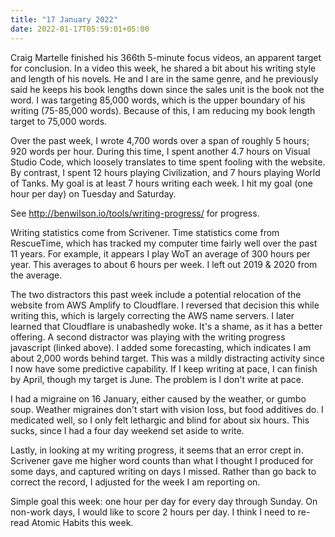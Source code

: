 ```yaml
---
title: "17 January 2022"
date: 2022-01-17T05:59:01+05:00
---
```


Craig Martelle finished his 366th 5-minute focus videos, an apparent target for conclusion. In a video this week, he shared a bit about his writing style and length of his novels. He and I are in the same genre, and he previously said he keeps his book lengths down since the sales unit is the book not the word. I was targeting 85,000 words, which is the upper boundary of his writing (75-85,000 words). Because of this, I am reducing my book length target to 75,000 words.

Over the past week, I wrote 4,700 words over a span of roughly 5 hours; 920 words per hour. During this time, I spent another 4.7 hours on Visual Studio Code, which loosely translates to time spent fooling with the website. By contrast, I spent 12 hours playing Civilization, and 7 hours playing World of Tanks. My goal is at least 7 hours writing each week. I hit my goal (one hour per day) on Tuesday and Saturday. 

See http://benwilson.io/tools/writing-progress/ for progress.

Writing statistics come from Scrivener. Time statistics come from RescueTime, which has tracked my computer time fairly well over the past 11 years. For example, it appears I play WoT an average of 300 hours per year. This averages to about 6 hours per week. I left out 2019 & 2020 from the average.

The two distractors this past week include a potential relocation of the website from AWS Amplify to Cloudflare. I reversed that decision this while writing this, which is largely correcting the AWS name servers. I later learned that Cloudflare is unabashedly woke. It's a shame, as it has a better offering. A second distractor was playing with the writing progress javascript (linked above). I added some forecasting, which indicates I am about 2,000 words behind target. This was a mildly distracting activity since I now have some predictive capability. If I keep writing at pace, I can finish by April, though my target is June. The problem is I don't write at pace.

I had a migraine on 16 January, either caused by the weather, or gumbo soup. Weather migraines don't start with vision loss, but food additives do. I medicated well, so I only felt lethargic and blind for about six hours. This sucks, since I had a four day weekend set aside to write.

Lastly, in looking at my writing progress, it seems that an error crept in. Scrivener gave me higher word counts than what I thought I produced for some days, and captured writing on days I missed. Rather than go back to correct the record, I adjusted for the week I am reporting on.

Simple goal this week: one hour per day for every day through Sunday. On non-work days, I would like to score 2 hours per day. I think I need to re-read Atomic Habits this week.